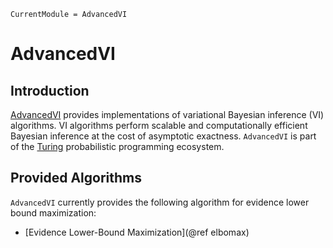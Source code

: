 ```@meta
CurrentModule = AdvancedVI
```

# AdvancedVI

## Introduction

[AdvancedVI](https://github.com/TuringLang/AdvancedVI.jl) provides implementations of variational Bayesian inference (VI) algorithms.
VI algorithms perform scalable and computationally efficient Bayesian inference at the cost of asymptotic exactness.
`AdvancedVI` is part of the [Turing](https://turinglang.org/stable/) probabilistic programming ecosystem.

## Provided Algorithms

`AdvancedVI` currently provides the following algorithm for evidence lower bound maximization:

  - [Evidence Lower-Bound Maximization](@ref elbomax)

